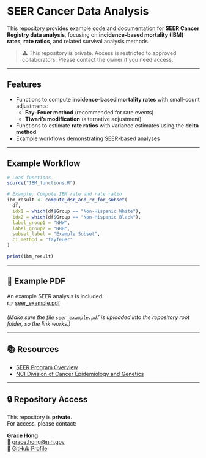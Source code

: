 # SEER Cancer Data Analysis

This repository provides example code and documentation for **SEER Cancer Registry data analysis**, focusing on **incidence-based mortality (IBM) rates**, **rate ratios**, and related survival analysis methods.

> ⚠️ This repository is private. Access is restricted to approved collaborators. Please contact the owner if you need access.

---

##  Features
- Functions to compute **incidence-based mortality rates** with small-count adjustments:
  - **Fay–Feuer method** (recommended for rare events)  
  - **Tiwari’s modification** (alternative adjustment)  
- Functions to estimate **rate ratios** with variance estimates using the **delta method**  
- Example workflows demonstrating SEER-based analyses  

---

## Example Workflow

```r
# Load functions
source("IBM_functions.R")

# Example: Compute IBM rate and rate ratio
ibm_result <- compute_dsr_and_rr_for_subset(
  df,
  idx1 = which(df$Group == "Non-Hispanic White"),
  idx2 = which(df$Group == "Non-Hispanic Black"),
  label_group1 = "NHW",
  label_group2 = "NHB",
  subset_label = "Example Subset",
  ci_method = "fayfeuer"
)

print(ibm_result)
```
---

## 📄 Example PDF

An example SEER analysis is included:  
👉 [seer_example.pdf](seer_example.pdf)  

*(Make sure the file `seer_example.pdf` is uploaded into the repository root folder, so the link works.)*

---

## 📚 Resources
- [SEER Program Overview](https://seer.cancer.gov/)  
- [NCI Division of Cancer Epidemiology and Genetics](https://dceg.cancer.gov/)  

---

## 🔒 Repository Access

This repository is **private**.  
For access, please contact:

**Grace Hong**  
📧 [grace.hong@nih.gov](mailto:grace.hong@nih.gov)  
🔗 [GitHub Profile](https://github.com/younghhk)  
